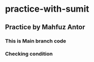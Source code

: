 # practice-with-sumit

## Practice by Mahfuz Antor

### This is Main branch code

### Checking condition
